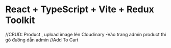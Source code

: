 # React + TypeScript + Vite + Redux Toolkit
//CRUD: Product , upload image lên Cloudinary
-Vào trang admin product thì gõ đường dẫn admin
//Add To Cart
